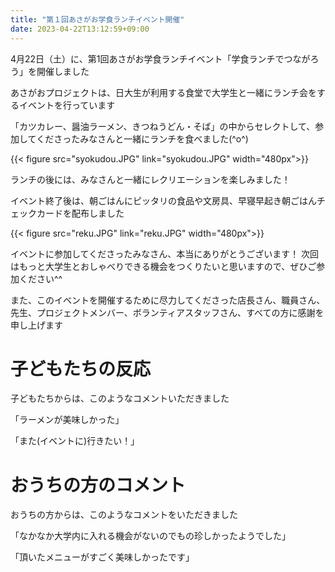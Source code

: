 ```yaml
---
title: "第１回あさがお学食ランチイベント開催"
date: 2023-04-22T13:12:59+09:00
---
```

4月22日（土）に、第1回あさがお学食ランチイベント「学食ランチでつながろう」を開催しました
<!--more-->

あさがおプロジェクトは、日大生が利用する食堂で大学生と一緒にランチ会をするイベントを行っています

「カツカレー、醤油ラーメン、きつねうどん・そば」の中からセレクトして、参加してくださったみなさんと一緒にランチを食べました(^o^)

{{< figure src="syokudou.JPG" link="syokudou.JPG" width="480px">}}

ランチの後には、みなさんと一緒にレクリエーションを楽しみました！

イベント終了後は、朝ごはんにピッタリの食品や文房具、早寝早起き朝ごはんチェックカードを配布しました

{{< figure src="reku.JPG" link="reku.JPG" width="480px">}}

イベントに参加してくださったみなさん、本当にありがとうございます！
次回はもっと大学生とおしゃべりできる機会をつくりたいと思いますので、ぜひご参加ください^^

また、このイベントを開催するために尽力してくださった店長さん、職員さん、先生、プロジェクトメンバー、ボランティアスタッフさん、すべての方に感謝を申し上げます

# 子どもたちの反応

子どもたちからは、このようなコメントいただきました

「ラーメンが美味しかった」

「また(イベントに)行きたい！」

# おうちの方のコメント

おうちの方からは、このようなコメントをいただきました

「なかなか大学内に入れる機会がないのでもの珍しかったようでした」

「頂いたメニューがすごく美味しかったです」


